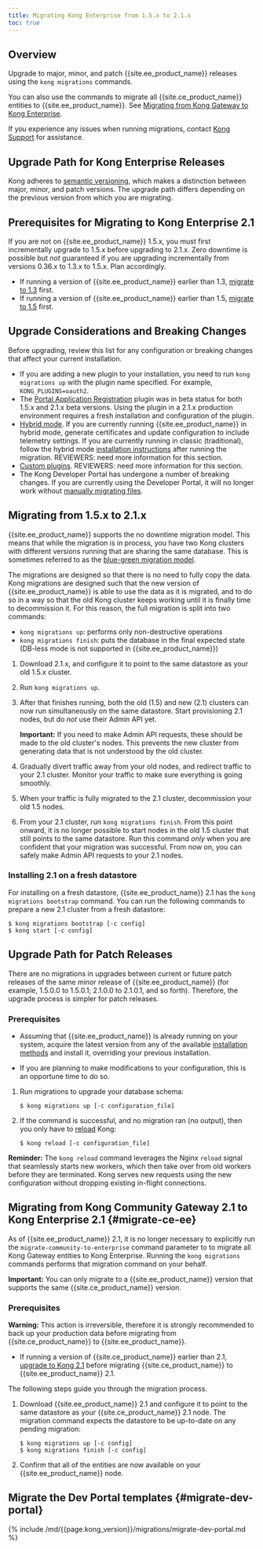 ```yaml
---
title: Migrating Kong Enterprise from 1.5.x to 2.1.x
toc: true
---
```


## Overview

Upgrade to major, minor, and patch {{site.ee_product_name}} releases using the
`kong migrations` commands.

You can also use the commands to migrate all {{site.ce_product_name}} entities
to {{site.ee_product_name}}. See [Migrating from Kong Gateway to Kong Enterprise](#migrate-ce-ee).

If you experience any issues when running migrations, contact
[Kong Support](https://support.konghq.com/support/s/) for assistance.

## Upgrade Path for Kong Enterprise Releases

Kong adheres to [semantic versioning](https://semver.org/), which makes a
distinction between major, minor, and patch versions. The upgrade path differs
depending on the previous version from which you are migrating.

## Prerequisites for Migrating to Kong Enterprise 2.1

If you are not on {{site.ee_product_name}} 1.5.x, you must first incrementally
upgrade to 1.5.x before upgrading to 2.1.x. Zero downtime is possible but _not_
guaranteed if you are upgrading incrementally from versions 0.36.x to 1.3.x to 1.5.x.
Plan accordingly.

* If running a version of {{site.ee_product_name}} earlier than 1.3,
  [migrate to 1.3](/enterprise/1.3-x/deployment/migrations/) first.
* If running a version of {{site.ee_product_name}} earlier than 1.5,
  [migrate to 1.5](/enterprise/1.5.x/deployment/migrations/) first.


## Upgrade Considerations and Breaking Changes

Before upgrading, review this list for any configuration or breaking changes that
affect your current installation.

* If you are adding a new plugin to your installation, you need to run
  `kong migrations up` with the plugin name specified. For example,
  `KONG_PLUGINS=oauth2`.
* The [Portal Application Registration](/hub/kong-inc/application-registration) plugin
  was in beta status for both 1.5.x and 2.1.x beta versions. Using the plugin in
  a 2.1.x production environment requires a fresh installation and configuration
  of the plugin.
* [Hybrid mode](). If you are currently running {{site.ee_product_name}} in
  hybrid mode, generate certificates and update configuration to include telemetry
  settings. If you are currently running in classic (traditional), follow the
  hybrid mode [installation instructions]() after running the migration. REVIEWERS:
  need more information for this section.
* [Custom plugins](). REVIEWERS: need more information for this section.
* The Kong Developer Portal has undergone a number of breaking changes. If you
  are currently using the Developer Portal, it will no longer work without
  [manually migrating files](#migrate-dev-portal).

## Migrating from 1.5.x to 2.1.x

{{site.ee_product_name}} supports the no downtime migration model. This means
that while the migration is in process, you have two Kong clusters with different
versions running that are sharing the same database. This is sometimes referred
to as the
[blue-green migration model](https://en.wikipedia.org/wiki/Blue-green_deployment).

The migrations are designed so that there is no need to fully copy
the data. Kong migrations are designed such that the new version of {{site.ee_product_name}}
is able to use the data as it is migrated, and to do so in a way so that the old
Kong cluster keeps working until it is finally time to decommission it. For this
reason, the full migration is split into two commands:

- `kong migrations up`: performs only non-destructive operations
- `kong migrations finish`: puts the database in the final expected state (DB-less
  mode is not supported in {{site.ee_product_name}})

1. Download 2.1.x, and configure it to point to the same datastore as your old
   1.5.x cluster.
2. Run `kong migrations up`.
3. After that finishes running, both the old (1.5) and new (2.1) clusters can
   now run simultaneously on the same datastore. Start provisioning 2.1 nodes,
   but do _not_ use their Admin API yet.

   **Important:** If you need to make Admin API requests,
   these should be made to the old cluster's nodes. This prevents
   the new cluster from generating data that is not understood by the old
   cluster.

4. Gradually divert traffic away from your old nodes, and redirect traffic to
   your 2.1 cluster. Monitor your traffic to make sure everything
   is going smoothly.
5. When your traffic is fully migrated to the 2.1 cluster, decommission your
   old 1.5 nodes.
6. From your 2.1 cluster, run `kong migrations finish`. From this point onward,
   it is no longer possible to start nodes in the old 1.5 cluster that still points
   to the same datastore. Run this command _only_ when you are confident that
   your migration was successful. From now on, you can safely make Admin API
   requests to your 2.1 nodes.

### Installing 2.1 on a fresh datastore

For installing on a fresh datastore, {{site.ee_product_name}} 2.1 has the
`kong migrations bootstrap` command. You can run the following commands to
prepare a new 2.1 cluster from a fresh datastore:

```
$ kong migrations bootstrap [-c config]
$ kong start [-c config]
```

## Upgrade Path for Patch Releases

There are no migrations in upgrades between current or
future patch releases of the same minor release of {{site.ee_product_name}}
(for example, 1.5.0.0 to 1.5.0.1; 2.1.0.0 to 2.1.0.1, and so forth). Therefore,
the upgrade process is simpler for patch releases.

### Prerequisites

- Assuming that {{site.ee_product_name}} is already running on your system,
  acquire the latest version from any of the available
  [installation methods](https://docs.konghq.com/enterprise/2.1.x/deployment/installation/overview/)
  and install it, overriding your previous installation.

- If you are planning to make modifications to your configuration, this is an
  opportune time to do so.

1. Run migrations to upgrade your database schema:

   ```shell
   $ kong migrations up [-c configuration_file]
   ```

2. If the command is successful, and no migration ran (no output),
   then you only have to
   [reload](https://docs.konghq.com/2.1.x/cli/#kong-reload) Kong:

   ```shell
   $ kong reload [-c configuration_file]
   ```

**Reminder:** The `kong reload` command leverages the Nginx `reload` signal that
seamlessly starts new workers, which then take over from old workers before they
are terminated. Kong serves new requests using the new
configuration without dropping existing in-flight connections.

## Migrating from Kong Community Gateway 2.1 to Kong Enterprise 2.1 {#migrate-ce-ee}

As of {{site.ee_product_name}} 2.1, it is no longer necessary to explicitly
run the `migrate-community-to-enterprise` command parameter to to migrate all
Kong Gateway entities to Kong Enterprise. Running the `kong migrations` commands
performs that migration command on your behalf.

**Important:** You can only migrate to a {{site.ee_product_name}} version that
supports the same {{site.ce_product_name}} version.

### Prerequisites

<div class="alert alert-red">
     <strong>Warning:</strong> This action is irreversible, therefore it is strongly
     recommended to back up your production data before migrating from
     {{site.ce_product_name}} to {{site.ee_product_name}}.
</div>

* If running a version of {{site.ce_product_name}} earlier than 2.1,
  [upgrade to Kong 2.1](/2.1.x/upgrading/) before migrating
  {{site.ce_product_name}} to {{site.ee_product_name}} 2.1.

The following steps guide you through the migration process.

1. Download {{site.ee_product_name}} 2.1 and configure it to point to the
   same datastore as your {{site.ce_product_name}} 2.1 node. The migration
   command expects the datastore to be up-to-date on any pending migration:

   ```shell
   $ kong migrations up [-c config]
   $ kong migrations finish [-c config]
   ```
2. Confirm that all of the entities are now available on your
   {{site.ee_product_name}} node.

## Migrate the Dev Portal templates {#migrate-dev-portal}

{% include /md/{{page.kong_version}}/migrations/migrate-dev-portal.md %}
